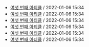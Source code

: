 - [여섯 번째 아티클](/home/runner/work/newsletter_awesome_articles/newsletter_awesome_articles/archive/1/sixth.yaml) / 2022-01-06 15:34
- [여섯 번째 아티클](/home/runner/work/newsletter_awesome_articles/newsletter_awesome_articles/archive/2/sixth.yaml) / 2022-01-06 15:34
- [여섯 번째 아티클](archive/3/sixth.yaml) / 2022-01-06 15:34
- [여섯 번째 아티클](//blob/archive/4/sixth.yaml) / 2022-01-06 15:34
- [여섯 번째 아티클](//blob/archive/5/sixth.yaml) / 2022-01-06 15:34
- [여섯 번째 아티클](https://github.com/codingpot/newsletter_awesome_articles/blob/main/archive/6/sixth.yaml) / 2022-01-06 15:34
